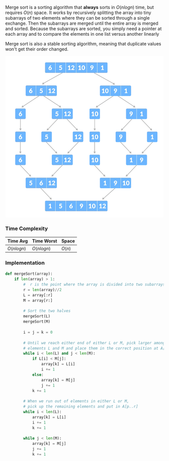 

Merge sort is a sorting algorithm that **always** sorts in $O(n log n)$ time, but requires $O(n)$ space. It works by recursively splitting the array into tiny subarrays of two elements where they can be sorted through a single exchange. Then the subarrays are merged until the entire array is merged and sorted. Because the subarrays are sorted, you simply need a pointer at each array and to compare the elements in one list versus another linearly

Merge sort is also a stable sorting algorithm, meaning that duplicate values won't get their order changed. 


![](../../Attachments/Pasted%20image%2020220413231255.png)


### Time Complexity

|Time Avg | Time Worst | Space|
|--- | --- | ---|
|$O(n log n)$ | $O(n log n)$ | $O(n)$|


### Implementation

```python
def mergeSort(array):
    if len(array) > 1:
        #  r is the point where the array is divided into two subarrays
        r = len(array)//2
        L = array[:r]
        M = array[r:]

        # Sort the two halves
        mergeSort(L)
        mergeSort(M)

        i = j = k = 0

        # Until we reach either end of either L or M, pick larger among
        # elements L and M and place them in the correct position at A[p..r]
        while i < len(L) and j < len(M):
            if L[i] < M[j]:
                array[k] = L[i]
                i += 1
            else:
                array[k] = M[j]
                j += 1
            k += 1

        # When we run out of elements in either L or M,
        # pick up the remaining elements and put in A[p..r]
        while i < len(L):
            array[k] = L[i]
            i += 1
            k += 1

        while j < len(M):
            array[k] = M[j]
            j += 1
            k += 1
```